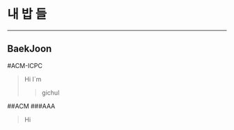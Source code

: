내 밥 들
=============
<hr/>

BaekJoon
---------------

#ACM-ICPC
>Hi I`m 
>>gichul

##ACM
###AAA


>Hi 
